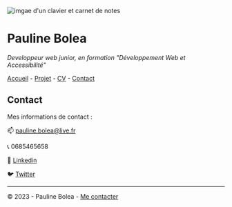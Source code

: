 ![imgae d'un clavier et carnet de notes](https://cdn.discordapp.com/attachments/1208043598558400513/1215577342060003338/image.png?ex=65fd419e&is=65eacc9e&hm=49eb395d3af443bd8ce47c404f203635e72e023da201ef21c55a3df8a0b04373&)

# Pauline Bolea
*Developpeur web junior, en formation "Développement Web et Accessibilité"*

[Accueil](README.md) - [Projet](projets.md) - [CV](CV.md) - [Contact](Contact.md)

## Contact

Mes informations de contact :

:mailbox: pauline.bolea@live.fr

:telephone_receiver: 0685465658

:necktie: [Linkedin](Contact.md)

:bird: [Twitter](Contact.md)

---

© 2023 - Pauline Bolea - [Me contacter](Contact.md)